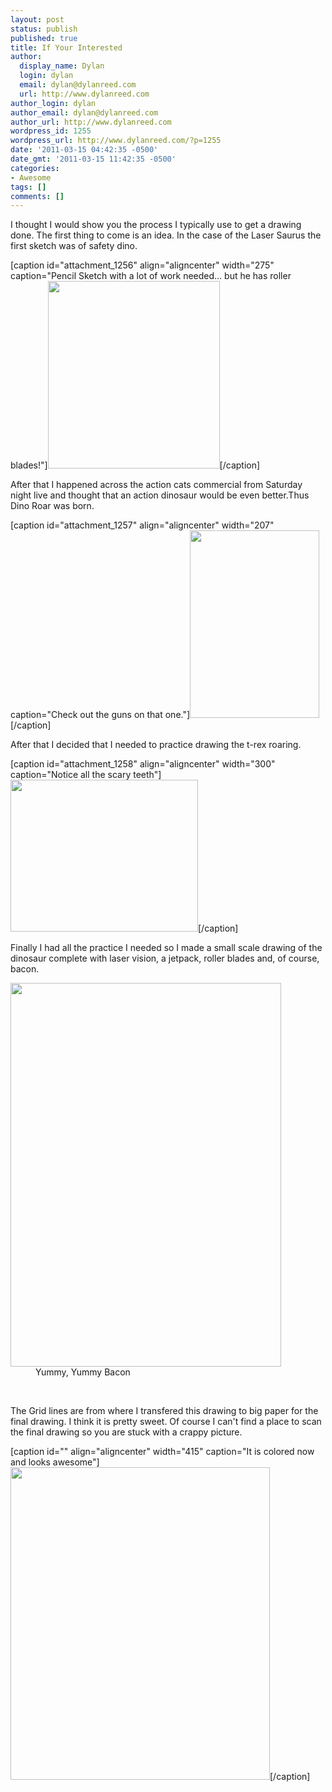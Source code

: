 ```yaml
---
layout: post
status: publish
published: true
title: If Your Interested
author:
  display_name: Dylan
  login: dylan
  email: dylan@dylanreed.com
  url: http://www.dylanreed.com
author_login: dylan
author_email: dylan@dylanreed.com
author_url: http://www.dylanreed.com
wordpress_id: 1255
wordpress_url: http://www.dylanreed.com/?p=1255
date: '2011-03-15 04:42:35 -0500'
date_gmt: '2011-03-15 11:42:35 -0500'
categories:
- Awesome
tags: []
comments: []
---
```

<p>I thought I would show you the process I typically use to get a drawing done. The first thing to come is an idea. In the case of the Laser Saurus the first sketch was of safety dino.</p>
<p>[caption id="attachment_1256" align="aligncenter" width="275" caption="Pencil Sketch with a lot of work needed... but he has roller blades!"]<a href="http://www.dylanreed.com/wp-content/uploads/2011/03/EPSON002.jpg"><img class="size-medium wp-image-1256" title="Safety FIrst" src="http://www.dylanreed.com/wp-content/uploads/2011/03/EPSON002-275x300.jpg" alt="" width="275" height="300" /></a>[/caption]</p>
<p style="text-align: left;">After that I happened across the action cats commercial from Saturday night live and thought that an action dinosaur would be even better.Thus Dino Roar was born.</p></p>
<p style="text-align: left;">
<p>[caption id="attachment_1257" align="aligncenter" width="207" caption="Check out the guns on that one."]<a href="http://www.dylanreed.com/wp-content/uploads/2011/03/EPSON003.jpg"><img class="size-medium wp-image-1257" title="Dino Roar" src="http://www.dylanreed.com/wp-content/uploads/2011/03/EPSON003-207x300.jpg" alt="" width="207" height="300" /></a>[/caption]</p>
<p></p></p>
<p style="text-align: left;">After that I decided that I needed to practice drawing the t-rex roaring.</p></p>
<p style="text-align: left;">
<p>[caption id="attachment_1258" align="aligncenter" width="300" caption="Notice all the scary teeth"]<a href="http://www.dylanreed.com/wp-content/uploads/2011/03/EPSON004.jpg"><img class="size-medium wp-image-1258" title="Rawr" src="http://www.dylanreed.com/wp-content/uploads/2011/03/EPSON004-300x243.jpg" alt="" width="300" height="243" /></a>[/caption]</p>
<p></p></p>
<p style="text-align: left;">Finally I had all the practice I needed so I made a small scale drawing of the dinosaur complete with laser vision, a jetpack, roller blades and, of course, bacon.</p></p>
<p style="text-align: center;">
<div class="mceTemp mceIEcenter" style="text-align: left;">
<dl id="attachment_1259" class="wp-caption aligncenter" style="width: 443px;">
<dt class="wp-caption-dt"><a href="http://www.dylanreed.com/wp-content/uploads/2011/03/EPSON005.jpg"><img class="size-large wp-image-1259 " title="BACON" src="http://www.dylanreed.com/wp-content/uploads/2011/03/EPSON005-722x1024.jpg" alt="" width="433" height="614" /></a></dt>
<dd class="wp-caption-dd">Yummy, Yummy Bacon</dd></dl></div><br />
</p>
<p style="text-align: left;">The Grid lines are from where I transfered this drawing to big paper for the final drawing. I think it is pretty sweet. Of course I can't find a place to scan the final drawing so you are stuck with a crappy picture.</p></p>
<p style="text-align: left;">
<p>[caption id="" align="aligncenter" width="415" caption="It is colored now and looks awesome"]<a href="http://farm6.static.flickr.com/5044/5229104672_f50a50d2f6.jpg"><img title="Marker" src="http://farm6.static.flickr.com/5044/5229104672_f50a50d2f6.jpg" alt="" width="415" height="500" /></a>[/caption]</p>
<p></p></p>
